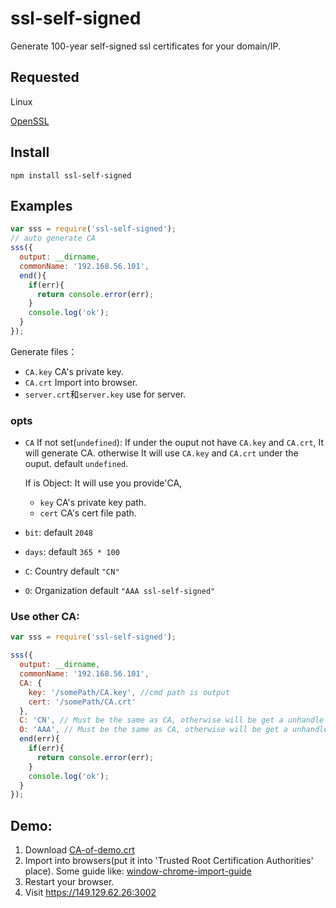 # ssl-self-signed
Generate 100-year self-signed ssl certificates for your domain/IP.
## Requested
Linux

[OpenSSL](https://www.openssl.org)
## Install
`npm install ssl-self-signed`
## Examples
```js
var sss = require('ssl-self-signed');
// auto generate CA
sss({
  output: __dirname, 
  commonName: '192.168.56.101',
  end(){
    if(err){
      return console.error(err);
    }
    console.log('ok');
  }
});
```
Generate files：
- `CA.key` CA's private key.
- `CA.crt` Import into browser.
- `server.crt`和`server.key` use for server.
### opts
- `CA` If not set(`undefined`): If under the ouput not have `CA.key` and `CA.crt`, It will generate CA. otherwise It will use `CA.key` and `CA.crt` under the ouput. default `undefined`.
  
  If is Object: It will use you provide'CA,
  - `key` CA's private key path.
  - `cert` CA's cert file path.
- `bit`: default `2048`
- `days`: default `365 * 100`
- `C`: Country default `"CN"`
- `O`: Organization default `"AAA ssl-self-signed"`


### Use other CA:
```js
var sss = require('ssl-self-signed');

sss({
  output: __dirname,
  commonName: '192.168.56.101',
  CA: {
    key: '/somePath/CA.key', //cmd path is output
    cert: '/somePath/CA.crt'
  },
  C: 'CN', // Must be the same as CA, otherwise will be get a unhandle error.
  O: 'AAA', // Must be the same as CA, otherwise will be get a unhandle error.
  end(err){
    if(err){
      return console.error(err);
    }
    console.log('ok');
  }
});
```
## Demo:
1. Download [CA-of-demo.crt](https://raw.githubusercontent.com/linux-remote/ssl-self-signed/master/CA-of-demo.crt)
2. Import into browsers(put it into 'Trusted Root Certification Authorities' place). Some guide like: [window-chrome-import-guide](win-chrome-import-guide.md)
3. Restart your browser.
4. Visit https://149.129.62.26:3002
